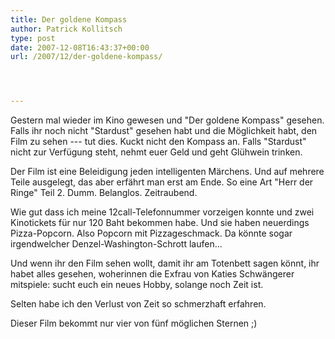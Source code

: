 ```yaml
---
title: Der goldene Kompass
author: Patrick Kollitsch
type: post
date: 2007-12-08T16:43:37+00:00
url: /2007/12/der-goldene-kompass/




---
```

Gestern mal wieder im Kino gewesen und "Der goldene Kompass" gesehen. Falls ihr noch nicht "Stardust" gesehen habt und die Möglichkeit habt, den Film zu sehen --- tut dies. Kuckt nicht den Kompass an. Falls "Stardust" nicht zur Verfügung steht, nehmt euer Geld und geht Glühwein trinken.

Der Film ist eine Beleidigung jeden intelligenten Märchens. Und auf mehrere Teile ausgelegt, das aber erf&auml;hrt man erst am Ende. So eine Art "Herr der Ringe" Teil 2. Dumm. Belanglos. Zeitraubend. 

Wie gut dass ich meine 12call-Telefonnummer vorzeigen konnte und zwei Kinotickets für nur 120 Baht bekommen habe. Und sie haben neuerdings Pizza-Popcorn. Also Popcorn mit Pizzageschmack. Da könnte sogar irgendwelcher Denzel-Washington-Schrott laufen...

Und wenn ihr den Film sehen wollt, damit ihr am Totenbett sagen könnt, ihr habet alles gesehen, woherinnen die Exfrau von Katies Schwängerer mitspiele: sucht euch ein neues Hobby, solange noch Zeit ist.

Selten habe ich den Verlust von Zeit so schmerzhaft erfahren.

Dieser Film bekommt nur vier von fünf möglichen Sternen ;)